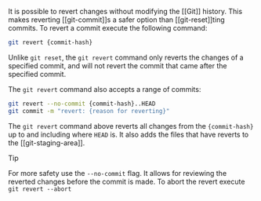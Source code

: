 It is possible to revert changes without modifying the [[Git]] history.
This makes reverting [[git-commit]]s a safer option than [[git-reset]]ting commits.
To revert a commit execute the following command:
```sh
git revert {commit-hash}
```

Unlike `git reset`, the `git revert` command only reverts the changes of a specified commit, and will not revert the commit that came after the specified commit.

The `git revert` command also accepts a range of commits:
```sh
git revert --no-commit {commit-hash}..HEAD
git commit -m "revert: {reason for reverting}"
```

The `git revert` command above reverts all changes from the `{commit-hash}` up to and including where `HEAD` is.
It also adds the files that have reverts to the [[git-staging-area]].

> [!TIP]
> For more safety use the `--no-commit` flag.
> It allows for reviewing the reverted changes before the commit is made.
> To abort the revert execute `git revert --abort`
